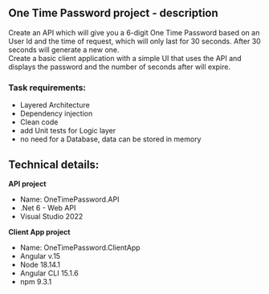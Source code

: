 ## __One Time Password project - description__

Create an API which will give you a 6-digit One Time Password based on an User Id and the time of request, which will only last for 30 seconds. After 30 seconds will generate a new one.  
Create a basic client application with a simple UI that uses the API and displays the password and the number of seconds after will expire.

### Task requirements:
* Layered Architecture
* Dependency injection
* Clean code
* add Unit tests for Logic layer
* no need for a Database, data can be stored in memory

## Technical details:
__API project__
* Name: OneTimePassword.API
* .Net 6 - Web API
* Visual Studio 2022

__Client App project__
* Name: OneTimePassword.ClientApp
* Angular v.15
* Node 18.14.1
* Angular CLI 15.1.6
* npm 9.3.1
